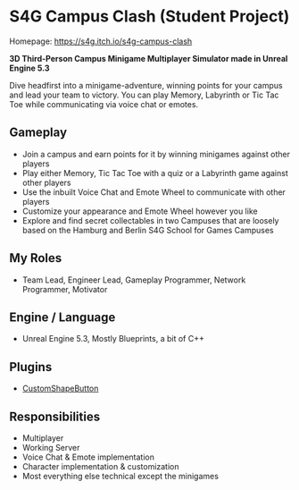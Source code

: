# S4G Campus Clash (Student Project)
Homepage: https://s4g.itch.io/s4g-campus-clash

**3D Third-Person Campus Minigame Multiplayer Simulator made in Unreal Engine 5.3**

Dive headfirst into a minigame-adventure, winning points for your campus and lead your team to victory.
You can play Memory, Labyrinth or Tic Tac Toe while communicating via voice chat or emotes.

## Gameplay
- Join a campus and earn points for it by winning minigames against other players
- Play either Memory, Tic Tac Toe with a quiz or a Labyrinth game against other players
- Use the inbuilt Voice Chat and Emote Wheel to communicate with other players
- Customize your appearance and Emote Wheel however you like
- Explore and find secret collectables in two Campuses that are loosely based on the Hamburg and Berlin S4G School for Games Campuses

## My Roles
- Team Lead, Engineer Lead, Gameplay Programmer, Network Programmer, Motivator

## Engine / Language
- Unreal Engine 5.3, Mostly Blueprints, a bit of C++

## Plugins
- [CustomShapeButton](https://github.com/JanSeliv/CustomShapeButton)

## Responsibilities
- Multiplayer
- Working Server
- Voice Chat & Emote implementation
- Character implementation & customization
- Most everything else technical except the minigames
